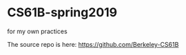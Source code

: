 # CS61B-spring2019
for my own practices

The source repo is here: https://github.com/Berkeley-CS61B
